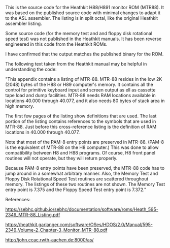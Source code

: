 This is the source code for the Heathkit H88/H891 monitor ROM (MTR88). It
was based on the published source code with minimal changes to adapt
it to the ASL assembler. The listing is in split octal, like the
original Heathkit assembler listing.

Some source code (for the memory test and and floppy disk rotational
speed test) was not published in the Heathkit manuals. It has been
reverse engineered in this code from the Heathkit ROMs.

I have confirmed that the output matches the published binary for the
ROM.

The following text taken from the Heathkit manual may be helpful in
understanding the code:

"This appendix contains a listing of MTR-88. MTR-88 resides in the low
2K (2048) bytes of the H88 or H89 computer's memory. It contains all
the control for primitive keyboard input and screen output as ell as
cassette tape load and dump facilities. MTR-88 needs RAM locations
available in locations 40.000 through 40.077, and it also needs 80
bytes of stack area in high memory.

The first few pages of the listing show definitions that are used. The
last portion of the listing contains references to the symbols that
are used in MTR-88. Just before this cross-reference listing is the
definition of RAM locations in 40.000 through 40.077.

Note that most of the PAM-8 entry points are preserved in MTR-88.
(PAM-8 is the equivalent of MTR-88 on the H8 computer.) This was done
to allow compatibility between H8 and H88 programs. Of course, H8
front panel routines will not operate, but they will return properly.

Because PAM-8 entry points have been preserved, the MTR-88 code has to
jump around in a somewhat arbitrary manner. Also, the Memory Test and
Floppy Disk Rotational Speed Test routines are scattered throughout
memory. The listings of these two routines are not shown. The Memory
Test entry point is 7.375 and the Floppy Speed Test entry point is
7.372."

References:

https://sebhc.github.io/sebhc/documentation/software/roms/Heath_595-2349_MTR-88_Listing.pdf

https://heathkit.garlanger.com/software/OSes/HDOS/2.0/Manual/595-2349_Volume-2_Chapter-3_Monitor_MTR-88.pdf

http://john.ccac.rwth-aachen.de:8000/as/
